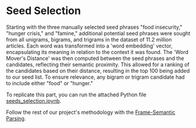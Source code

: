 # Seed Selection

Starting with the three manually selected seed phrases "food insecurity," "hunger crisis," and "famine," additional potential seed phrases were sought from all unigrams, bigrams, and trigrams in the dataset of 11.2 million articles. Each word was transformed into a 'word embedding' vector, encapsulating its meaning in relation to the context it was found. The 'Word Mover's Distance' was then computed between the seed phrases and the candidates, reflecting their semantic proximity. This allowed for a ranking of the candidates based on their distance, resulting in the top 100 being added to our seed list. To ensure relevance, any bigram or trigram candidate had to include either "food" or "hunger."

To replicate this part, you can run the attached Python file [seeds_selection.ipynb](https://github.com/philippzi98/food_insecurity_predictions_nlp/blob/main/Step%201%20-%20Seeds%20Selection/seeds_selection.ipynb).

Follow the rest of our project's methodology with the [Frame-Semantic Parsing](...).

